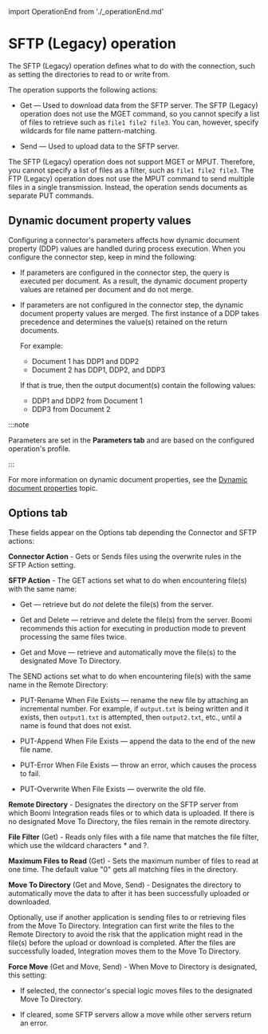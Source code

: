 import OperationEnd from './_operationEnd.md'

# SFTP (Legacy) operation 

<head>
  <meta name="guidename" content="Integration"/>
  <meta name="context" content="GUID-e9d65625-cbcc-40b6-ac87-95a757e8bb57"/>
</head>

The SFTP (Legacy) operation defines what to do with the connection, such as setting the directories to read to or write from.

The operation supports the following actions:

-   Get — Used to download data from the SFTP server. The SFTP (Legacy) operation does not use the MGET command, so you cannot specify a list of files to retrieve such as `file1 file2 file3`. You can, however, specify wildcards for file name pattern-matching.

-   Send — Used to upload data to the SFTP server.


The SFTP (Legacy) operation does not support MGET or MPUT. Therefore, you cannot specify a list of files as a filter, such as `file1 file2 file3`. The FTP (Legacy) operation does not use the MPUT command to send multiple files in a single transmission. Instead, the operation sends documents as separate PUT commands.

## Dynamic document property values 

Configuring a connector's parameters affects how dynamic document property \(DDP\) values are handled during process execution. When you configure the connector step, keep in mind the following:

-   If parameters are configured in the connector step, the query is executed per document. As a result, the dynamic document property values are retained per document and do not merge.

-   If parameters are not configured in the connector step, the dynamic document property values are merged. The first instance of a DDP takes precedence and determines the value\(s\) retained on the return documents.

    For example:

    -   Document 1 has DDP1 and DDP2
    -   Document 2 has DDP1, DDP2, and DDP3
    
    If that is true, then the output document\(s\) contain the following values:

    -   DDP1 and DDP2 from Document 1
    -   DDP3 from Document 2


:::note

Parameters are set in the **Parameters tab** and are based on the configured operation's profile.

:::

For more information on dynamic document properties, see the [Dynamic document properties](../Process%20building/c-atm-Dynamic_Document_Properties_89d2f7a0-a490-4f35-a8b1-96af364f0211.md) topic.

## Options tab 

These fields appear on the Options tab depending the Connector and SFTP actions:

**Connector Action** - 
Gets or Sends files using the overwrite rules in the SFTP Action setting.

**SFTP Action** - 
The GET actions set what to do when encountering file\(s\) with the same name:

-   Get — retrieve but do *not* delete the file\(s\) from the server.
-   Get and Delete — retrieve and delete the file\(s\) from the server. Boomi recommends this action for executing in production mode to prevent processing the same files twice.

-   Get and Move — retrieve and automatically move the file\(s\) to the designated Move To Directory.


The SEND actions set what to do when encountering file\(s\) with the same name in the Remote Directory:

-   PUT-Rename When File Exists — rename the new file by attaching an incremental number. For example, if `output.txt` is being written and it exists, then `output1.txt` is attempted, then `output2.txt`, etc., until a name is found that does not exist.

-   PUT-Append When File Exists — append the data to the end of the new file name.

-   PUT-Error When File Exists — throw an error, which causes the process to fail.

-   PUT-Overwrite When File Exists — overwrite the old file.


**Remote Directory** - 
Designates the directory on the SFTP server from which Boomi Integration reads files or to which data is uploaded. If there is no designated Move To Directory, the files remain in the remote directory.

**File Filter** \(Get\) - 
Reads only files with a file name that matches the file filter, which use the wildcard characters \* and ?.

**Maximum Files to Read** \(Get\) - 
Sets the maximum number of files to read at one time. The default value "0" gets all matching files in the directory.

**Move To Directory** \(Get and Move, Send\) - 
Designates the directory to automatically move the data to after it has been successfully uploaded or downloaded.

Optionally, use if another application is sending files to or retrieving files from the Move To Directory. Integration can first write the files to the Remote Directory to avoid the risk that the application might read in the file\(s\) before the upload or download is completed. After the files are successfully loaded, Integration moves them to the Move To Directory.

**Force Move** \(Get and Move, Send\) - 
When Move to Directory is designated, this setting:

-   If selected, the connector's special logic moves files to the designated Move To Directory.

-   If cleared, some SFTP servers allow a move while other servers return an error.


<OperationEnd />